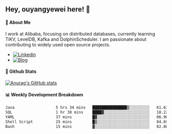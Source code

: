 ## Hey, ouyangyewei here! :wave:

#### :rocket: About Me
I work at Alibaba, focusing on distributed databases, currently learning TiKV, LevelDB, Kafka and DolphinScheduler. I am passionate about contributing to widely used open source projects.

- [![Linkedin](https://img.shields.io/badge/LinkedIn-ouyangyewei-blue)](https://www.linkedin.com/in/ouyangyewei/)
- [![Blog](https://img.shields.io/badge/Blog-yeweiouyang-orange)](https://blog.csdn.net/yeweiouyang)

#### :star2: Github Stats
[![Anurag's GitHub stats](https://github-readme-stats.vercel.app/api?username=ouyangyewei&show_icons=true&cache_seconds=3600&theme=tokyonight)](https://github.com/anuraghazra/github-readme-stats)

#### :bar_chart: Weekly Development Breakdown
<!--START_SECTION:waka-->

```txt
Java                  5 hrs 34 mins   ███████████████▒░░░░░░░░░   61.63 %
SQL                   1 hr 38 mins    ████▓░░░░░░░░░░░░░░░░░░░░   18.22 %
YAML                  37 mins         █▓░░░░░░░░░░░░░░░░░░░░░░░   06.90 %
Shell Script          25 mins         █▒░░░░░░░░░░░░░░░░░░░░░░░   04.69 %
Bash                  15 mins         ▓░░░░░░░░░░░░░░░░░░░░░░░░   02.80 %
```

<!--END_SECTION:waka-->
